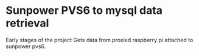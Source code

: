 # Sunpower PVS6 to mysql data retrieval
Early stages of the project
Gets data from proxied raspberry pi attached to sunpower pvs6.  
